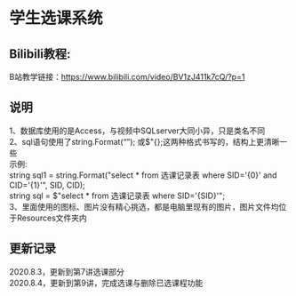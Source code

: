 # 学生选课系统  
## Bilibili教程:  
B站教学链接：https://www.bilibili.com/video/BV1zJ411k7cQ/?p=1  
## 说明
1、数据库使用的是Access，与视频中SQLserver大同小异，只是类名不同  
2、sql语句使用了string.Format(“”); 或$"{};这两种格式书写的，结构上更清晰一些  
示例:  
string sql1 = string.Format("select * from 选课记录表 where SID='{0}' and CID='{1}'", SID, CID);  
string sql = $"select * from 选课记录表 where SID='{SID}'";  
3、里面使用的图标、图片没有精心挑选，都是电脑里现有的图片，图片文件均位于Resources文件夹内  
##  更新记录
2020.8.3，更新到第7讲选课部分  
2020.8.4，更新到第9讲，完成选课与删除已选课程功能
